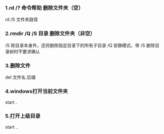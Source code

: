 ### 1.rd /? 命令帮助 删除文件夹（空）
rd /S 文件夹路径

### 2.rmdir /Q /S 目录 删除文件夹（非空）
/S 除目录本身外，还将删除指定目录下的所有子目录
/Q 安静模式，带 /S 删除目录树时不要求确认

### 3.删除文件
del 文件名.后缀

### 4.windows打开当前文件夹
start .

### 5.打开上级目录
start ..

